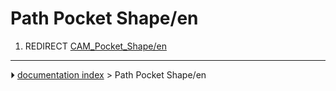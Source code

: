 # Path Pocket Shape/en
1.  REDIRECT [CAM_Pocket_Shape/en](CAM_Pocket_Shape/en.md)



---
⏵ [documentation index](../README.md) > Path Pocket Shape/en
